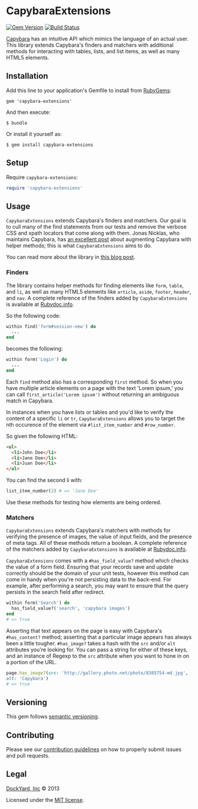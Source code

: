# CapybaraExtensions

[![Gem Version](https://badge.fury.io/rb/capybara-extensions.png)](http://badge.fury.io/rb/capybara-extensions)
[![Build Status](https://travis-ci.org/dockyard/capybara-extensions.png?branch=master)](https://travis-ci.org/dockyard/capybara-extensions)

[Capybara](https://github.com/jnicklas/capybara) has an intuitive API which mimics the language of an actual user. This library extends Capybara's finders and matchers with additional methods for interacting with tables, lists, and list items, as well as many HTML5 elements.

## Installation
Add this line to your application's Gemfile to install from [RubyGems](https://rubygems.org/gems/capybara-extensions):

    gem 'capybara-extensions'

And then execute:

    $ bundle

Or install it yourself as:

    $ gem install capybara-extensions

## Setup
Require `capybara-extensions`:

```ruby
require 'capybara-extensions'
```

## Usage
`CapybaraExtensions` extends Capybara's finders and matchers. Our goal is to cull many of the find statements from our tests and remove the verbose CSS and xpath locators that come along with them. Jonas Nicklas, who maintains Capybara, has [an excellent post](http://www.elabs.se/blog/51-simple-tricks-to-clean-up-your-capybara-tests) about augmenting Capybara with helper methods; this is what `CapybaraExtensions` aims to do.

You can read more about the library in [this blog post](http://reefpoints.dockyard.com/2013/11/11/capybara-extensions.html).

### Finders
The library contains helper methods for finding elements like `form`, `table`, and `li`, as well as many HTML5 elements like `article`, `aside`, `footer`, `header`, and `nav`.
A complete reference of the finders added by `CapybaraExtensions` is available at [Rubydoc.info](http://rubydoc.info/gems/capybara-extensions/frames). 

So the following code:
```ruby
within find('form#session-new') do
  ...
end
```

becomes the following:
```ruby
within form('Login') do
  ...
end
```

Each `find` method also has a corresponding `first` method. So when you have multiple article elements on a page with the text 'Lorem ipsum,' you can call `first_article('Lorem ipsum')` without returning an ambiguous match in Capybara.

In instances when you have lists or tables and you'd like to verify the content of a specific `li` or `tr`, `CapybaraExtensions` allows you to target the nth occurence of the element via `#list_item_number` and `#row_number`.

So given the following HTML:
```html
<ul>
  <li>John Doe</li>
  <li>Jane Doe</li>
  <li>Juan Doe</li>
</ul>
```

You can find the second li with:
```ruby
list_item_number(2) # => 'Jane Doe'
```

Use these methods for testing how elements are being ordered.

### Matchers
`CapybaraExtensions` extends Capybara's matchers with methods for verifying the presence of images, the value of input fields, and the presence of meta tags. All of these methods return a boolean.
A complete reference of the matchers added by `CapybaraExtensions` is available at [Rubydoc.info](http://rubydoc.info/gems/capybara-extensions/frames). 

`CapybaraExtensions` comes with a `#has_field_value?` method which checks the value of a form field. Ensuring that your records save and update correctly should be the domain of your unit tests, however this method can come in handy when you're not persisting data to the back-end. For example, after performing a search, you may want to ensure that the query persists in the search field after redirect.

```ruby
within form('Search') do
  has_field_value?('search', 'capybara images')
end
# => true
```

Asserting that text appears on the page is easy with Capybara's `#has_content?` method; asserting that a particular image appears has always been a little tougher. `#has_image?` takes a hash with the `src` and/or `alt` attributes you're looking for. You can pass a string for either of these keys, and an instance of Regexp to the `src` attribute when you want to hone in on a portion of the URL.

```ruby
page.has_image?(src: 'http://gallery.photo.net/photo/8385754-md.jpg',
alt: 'Capybara')
# => true
```

## Versioning
This gem follows [semantic versioning](http://semver.org).

## Contributing
Please see our [contribution guidelines](/CONTRIBUTING.md) on how to
properly submit issues and pull requests.

## Legal
[DockYard, Inc](http://dockyard.com) © 2013

Licensed under the [MIT
license](http://www.opensource.org/licenses/mit-license.php).

